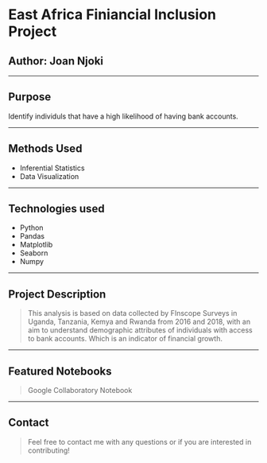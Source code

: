 # East Africa Finiancial Inclusion Project


Author: **Joan Njoki**
---
---
## Purpose
 Identify individuls that have a high likelihood of having bank accounts.

---
## Methods Used
 * Inferential Statistics
* Data Visualization
---
## Technologies used
* Python
 * Pandas
* Matplotlib
* Seaborn
* Numpy
---
## Project Description
>This analysis is based on data collected by FInscope Surveys in Uganda, Tanzania, Kemya and Rwanda from 2016 and 2018, with an aim to understand demographic attributes of individuals with access to bank accounts. Which is an indicator of financial growth.
---
## Featured Notebooks
>Google Collaboratory Notebook
---
## Contact
>Feel free to contact me  with any questions or if you are interested in contributing!